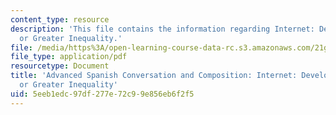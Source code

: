 ```yaml
---
content_type: resource
description: 'This file contains the information regarding Internet: Development Tool
  or Greater Inequality.'
file: /media/https%3A/open-learning-course-data-rc.s3.amazonaws.com/21g-711-advanced-spanish-conversation-and-composition-spring-2014/5eeb1edc97df277e72c99e856eb6f2f5_MIT21G_711S14_Internet.pdf
file_type: application/pdf
resourcetype: Document
title: 'Advanced Spanish Conversation and Composition: Internet: Development Tool
  or Greater Inequality'
uid: 5eeb1edc-97df-277e-72c9-9e856eb6f2f5
---
```

